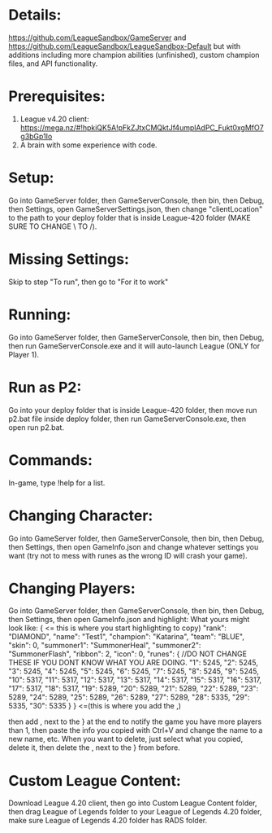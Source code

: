 # Details:
https://github.com/LeagueSandbox/GameServer and https://github.com/LeagueSandbox/LeagueSandbox-Default but with additions including more champion abilities (unfinished), custom champion files, and API functionality.

# Prerequisites:
1. League v4.20 client: https://mega.nz/#!hpkiQK5A!pFkZJtxCMQktJf4umplAdPC_Fukt0xgMfO7g3bGp1Io
2. A brain with some experience with code.

# Setup:
Go into GameServer folder,
then GameServerConsole,
then bin,
then Debug,
then Settings,
open GameServerSettings.json,
then change "clientLocation" to the path to your deploy folder that is inside League-420 folder (MAKE SURE TO CHANGE \ TO /).

# Missing Settings:
Skip to step "To run",
then go to "For it to work"

# Running:
Go into GameServer folder,
then GameServerConsole,
then bin,
then Debug,
then run GameServerConsole.exe and it will auto-launch League (ONLY for Player 1).

# Run as P2:
Go into your deploy folder that is inside League-420 folder,
then move run p2.bat file inside deploy folder,
then run GameServerConsole.exe,
then open run p2.bat.

# Commands:
In-game, type !help for a list.

# Changing Character:
Go into GameServer folder,
then GameServerConsole,
then bin,
then Debug,
then Settings,
then open GameInfo.json and change whatever settings you want (try not to mess with runes as the wrong ID will crash your game).

# Changing Players:
Go into GameServer folder,
then GameServerConsole,
then bin,
then Debug,
then Settings,
then open GameInfo.json and highlight:
What yours might look like:
{ <= this is where you start highlighting to copy)
	"rank": "DIAMOND",
	"name": "Test1",
	"champion": "Katarina",
	"team": "BLUE",
	"skin": 0,
	"summoner1": "SummonerHeal",
	"summoner2": "SummonerFlash",
	"ribbon": 2,
	"icon": 0,
	"runes": {
		//DO NOT CHANGE THESE IF YOU DONT KNOW WHAT YOU ARE DOING.
		"1": 5245,
		"2": 5245,
		"3": 5245,
		"4": 5245,
		"5": 5245,
		"6": 5245,
		"7": 5245,
		"8": 5245,
		"9": 5245,
		"10": 5317,
		"11": 5317,
		"12": 5317,
		"13": 5317,
		"14": 5317,
		"15": 5317,
		"16": 5317,
		"17": 5317,
		"18": 5317,
		"19": 5289,
		"20": 5289,
		"21": 5289,
		"22": 5289,
		"23": 5289,
		"24": 5289,
		"25": 5289,
		"26": 5289,
		"27": 5289,
		"28": 5335,
		"29": 5335,
		"30": 5335
	}
} <=(this is where you add the ,)

then add , next to the } at the end to notify the game you have more players than 1,
then paste the info you copied with Ctrl+V and change the name to a new name, etc.
When you want to delete, just select what you copied, delete it, then delete the , next to the } from before.

# Custom League Content:
Download League 4.20 client,
then go into Custom League Content folder,
then drag League of Legends folder to your League of Legends 4.20 folder, make sure League of Legends 4.20 folder has RADS folder.
